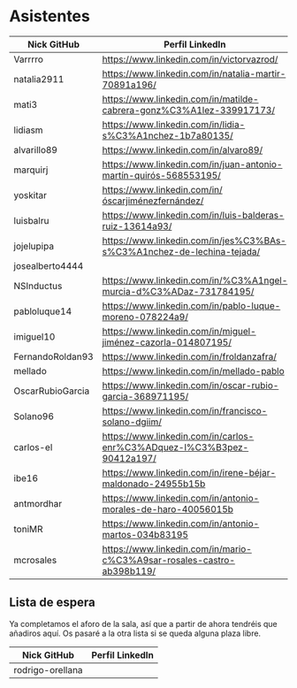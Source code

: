 # Asistentes

| Nick GitHub     | Perfil LinkedIn                                                        |
|-----------------|------------------------------------------------------------------------|
| Varrrro         | https://www.linkedin.com/in/victorvazrod/                              |
| natalia2911     | https://www.linkedin.com/in/natalia-martir-70891a196/                  |
| mati3           | https://www.linkedin.com/in/matilde-cabrera-gonz%C3%A1lez-339917173/   |
| lidiasm         | https://www.linkedin.com/in/lidia-s%C3%A1nchez-1b7a80135/              |
| alvarillo89     | https://www.linkedin.com/in/alvaro89/                                  |
| marquirj        | https://www.linkedin.com/in/juan-antonio-martín-quirós-568553195/      |
| yoskitar        | https://www.linkedin.com/in/óscarjiménezfernández/                     |
| luisbalru       | https://www.linkedin.com/in/luis-balderas-ruiz-13614a93/               |
| jojelupipa      | https://www.linkedin.com/in/jes%C3%BAs-s%C3%A1nchez-de-lechina-tejada/ |
| josealberto4444 |                                                                        |
| NSInductus      | https://www.linkedin.com/in/%C3%A1ngel-murcia-d%C3%ADaz-731784195/     |
| pabloluque14    | https://www.linkedin.com/in/pablo-luque-moreno-078224a9/               |
| imiguel10       | https://www.linkedin.com/in/miguel-jiménez-cazorla-014807195/          |
| FernandoRoldan93 | https://www.linkedin.com/in/froldanzafra/ |
| mellado         | https://www.linkedin.com/in/mellado-pablo                              |
| OscarRubioGarcia | https://www.linkedin.com/in/oscar-rubio-garcia-368971195/             |
| Solano96        | https://www.linkedin.com/in/francisco-solano-dgiim/                    |
| carlos-el       | https://www.linkedin.com/in/carlos-enr%C3%ADquez-l%C3%B3pez-90412a197/ |
| ibe16           | https://www.linkedin.com/in/irene-béjar-maldonado-24955b15b            |  
| antmordhar      | https://www.linkedin.com/in/antonio-morales-de-haro-40056015b          |
| toniMR          | https://www.linkedin.com/in/antonio-martos-034b83195                   |
| mcrosales       | https://www.linkedin.com/in/mario-c%C3%A9sar-rosales-castro-ab398b119/ |


## Lista de espera

Ya completamos el aforo de la sala, así que a partir de ahora tendréis
que añadiros aquí. Os pasaré a la otra lista si se queda alguna plaza
libre.

| Nick GitHub     | Perfil LinkedIn                                                        |
|-----------------|------------------------------------------------------------------------|
|rodrigo-orellana |                                                                        |
